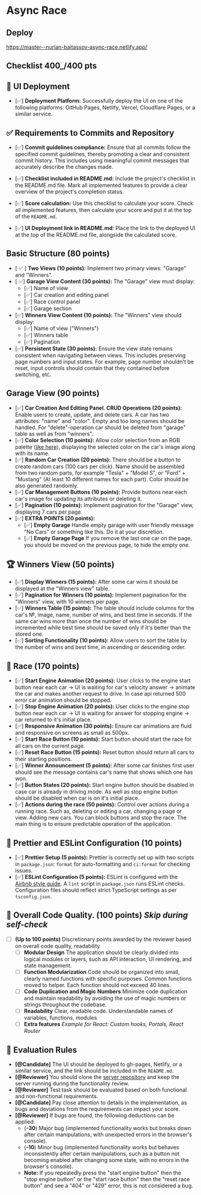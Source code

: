 # Async Race

## Deploy

https://master--nurlan-baitassov-async-race.netlify.app/

## Checklist 400\_/400 pts

## 🚀 UI Deployment

-   [✅] **Deployment Platform:** Successfully deploy the UI on one of the following platforms: GitHub Pages, Netlify, Vercel, Cloudflare Pages, or a similar service.

## ✅ Requirements to Commits and Repository

-   [✅] **Commit guidelines compliance:** Ensure that all commits follow the specified commit guidelines, thereby promoting a clear and consistent commit history. This includes using meaningful commit messages that accurately describe the changes made.

-   [✅] **Checklist included in README.md:** Include the project's checklist in the README.md file. Mark all implemented features to provide a clear overview of the project's completion status.

-   [✅] **Score calculation:** Use this checklist to calculate your score. Check all implemented features, then calculate your score and put it at the top of the `README.md`.

-   [✅] **UI Deployment link in README.md**: Place the link to the deployed UI at the top of the README.md file, alongside the calculated score.

## Basic Structure (80 points)

-   [ ✅ ] **Two Views (10 points):** Implement two primary views: "Garage" and "Winners".
-   [ ✅] **Garage View Content (30 points):** The "Garage" view must display:
    -   [✅] Name of view
    -   [✅] Car creation and editing panel
    -   [✅] Race control panel
    -   [✅] Garage section
-   [✅] **Winners View Content (10 points):** The "Winners" view should display:
    -   [✅] Name of view ("Winners")
    -   [✅] Winners table
    -   [✅] Pagination
-   [✅] **Persistent State (30 points):** Ensure the view state remains consistent when navigating between views. This includes preserving page numbers and input states. For example, page number shouldn't be reset, input controls should contain that they contained before switching, etc.

## Garage View (90 points)

-   [✅] **Car Creation And Editing Panel. CRUD Operations (20 points):** Enable users to create, update, and delete cars. A car has two attributes: "name" and "color". Empty and too long names should be handled. For "delete"-operation car should be deleted from "garage" table as well as from "winners".
-   [✅] **Color Selection (10 points):** Allow color selection from an RGB palette ([like here](https://colorspire.com/rgb-color-wheel/)), displaying the selected color on the car's image along with its name.
-   [✅] **Random Car Creation (20 points):** There should be a button to create random cars (100 cars per click). Name should be assembled from two random parts, for example "Tesla" + "Model S", or "Ford" + "Mustang" (At least 10 different names for each part). Color should be also generated randomly.
-   [✅] **Car Management Buttons (10 points):** Provide buttons near each car's image for updating its attributes or deleting it.
-   [✅] **Pagination (10 points):** Implement pagination for the "Garage" view, displaying 7 cars per page.
-   [✅] **EXTRA POINTS (20 points):**
    -   [✅] **Empty Garage** Handle empty garage with user friendly message "No Cars" or something like this. Do it at your discretion.
    -   [✅] **Empty Garage Page** If you remove the last one car on the page, you should be moved on the previous page, to hide the empty one.

## 🏆 Winners View (50 points)

-   [✅] **Display Winners (15 points):** After some car wins it should be displayed at the "Winners view" table.
-   [✅] **Pagination for Winners (10 points):** Implement pagination for the "Winners" view, with 10 winners per page.
-   [✅] **Winners Table (15 points):** The table should include columns for the car's №, image, name, number of wins, and best time in seconds. If the same car wins more than once the number of wins should be incremented while best time should be saved only if it's better than the stored one.
-   [✅] **Sorting Functionality (10 points):** Allow users to sort the table by the number of wins and best time, in ascending or descending order.

## 🚗 Race (170 points)

-   [✅] **Start Engine Animation (20 points):** User clicks to the engine start button near each car -> UI is waiting for car's velocity answer -> animate the car and makes another request to drive. In case api returned 500 error car animation should be stopped.
-   [✅] **Stop Engine Animation (20 points):** User clicks to the engine stop button near each car -> UI is waiting for answer for stopping engine -> car returned to it's initial place.
-   [✅] **Responsive Animation (30 points):** Ensure car animations are fluid and responsive on screens as small as 500px.
-   [✅] **Start Race Button (10 points):** Start button should start the race for all cars on the current page.
-   [✅] **Reset Race Button (15 points):** Reset button should return all cars to their starting positions.
-   [✅] **Winner Announcement (5 points):** After some car finishes first user should see the message contains car's name that shows which one has won.
-   [✅] **Button States (20 points):** Start engine button should be disabled in case car is already in driving mode. As well as stop engine button should be disabled when car is on it's initial place.
-   [✅] **Actions during the race (50 points):** Control over actions during a running race. Such as, deleting or editing a car, changing a page or view. Adding new cars. You can block buttons and stop the race. The main thing is to ensure predictable operation of the application.

## 🎨 Prettier and ESLint Configuration (10 points)

-   [✅] **Prettier Setup (5 points):** Prettier is correctly set up with two scripts in `package.json`: `format` for auto-formatting and `ci:format` for checking issues.
-   [✅] **ESLint Configuration (5 points):** ESLint is configured with the [Airbnb style guide](https://www.npmjs.com/package/eslint-config-airbnb). A `lint` script in `package.json` runs ESLint checks. Configuration files should reflect strict TypeScript settings as per `tsconfig.json`.

## 🌟 Overall Code Quality. (100 points) _Skip during self-check_

-   [ ] **(Up to 100 points)** Discretionary points awarded by the reviewer based on overall code quality, readability
    -   [ ] **Modular Design** The application should be clearly divided into logical modules or layers, such as API interaction, UI rendering, and state management.
    -   [ ] **Function Modularization** Code should be organized into small, clearly named functions with specific purposes. Common functions moved to helper. Each function should not exceed 40 lines.
    -   [ ] **Code Duplication and Magic Numbers** Minimize code duplication and maintain readability by avoiding the use of magic numbers or strings throughout the codebase.
    -   [ ] **Readability** Clear, readable code. Understandable names of variables, functions, modules
    -   [ ] **Extra features** _Example for React: Custom hooks, Portals, React Router_

## 🔄 Evaluation Rules

-   **[@Candidate]** The UI should be deployed to gh-pages, Netlify, or a similar service, and the link should be included in the `README.md`.
-   **[@Reviewer]** You should clone the [server repository](https://github.com/mikhama/async-race-api.git) and keep the server running during the functionality review.
-   **[@Reviewer]** Test task should be evaluated based on both functional and non-functional requirements.
-   **[@Candidate]** Pay close attention to details in the implementation, as bugs and deviations from the requirements can impact your score.
-   **[@Reviewer]** If bugs are found, the following deductions can be applied:
    -   (**-30**) Major bug (implemented functionality works but breaks down after certain manipulations, with unexpected errors in the browser's console).
    -   (**-10**) Minor bug (implemented functionality works but behaves inconsistently after certain manipulations, such as a button not becoming enabled after changing some state, with no errors in the browser's console).
    -   **Note:** If you repeatedly press the "start engine button" then the "stop engine button" or the "start race button" then the "reset race button" and see a "404" or "429" error, this is not considered a bug.
